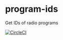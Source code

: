# program-ids
Get IDs of radio programs

[![CircleCI](https://circleci.com/gh/Vaviloff/program-ids.svg?style=shield)](https://circleci.com/gh/Vaviloff/program-ids)

